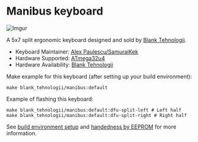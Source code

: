 # Manibus keyboard

![Imgur](https://i.imgur.com/0l17Xyyl.jpg)

A 5x7 split ergonomic keyboard designed and sold by [Blank Tehnologii](https://blank.computer/).

* Keyboard Maintainer: [Alex Paulescu/SamuraiKek](https://github.com/SamuraiKek)
* Hardware Supported: [ATmega32u4](https://www.digikey.com/en/products/detail/microchip-technology/ATMEGA32U4-AU/1914602)
*  Hardware Availability: [Blank Tehnologii](https://blank.computer/)

Make example for this keyboard (after setting up your build environment):

    make blank_tehnologii/manibus:default

Example of flashing this keyboard:

    make blank_tehnologii/manibus:default:dfu-split-left # Left half
    make blank_tehnologii/manibus:default:dfu-split-right # Right half

See [build environment setup](https://docs.qmk.fm/#/newbs_getting_started?id=_5-configure-your-build-environment-optional) and [handedness by EEPROM](https://docs.qmk.fm/#/feature_split_keyboard?id=handedness-by-eeprom) for more information.
